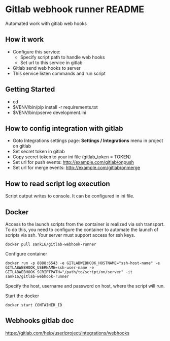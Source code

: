Gitlab webhook runner README
==================
Automated work with gitlab web hooks

How it work
---------------
- Configure this service:
    - Specify script path to handle web hooks
    - Set url to this service in gitlab
- Gitlab send web hooks to server
- This service listen commands and run script

Getting Started
---------------

- cd <directory containing this file>
- $VENV/bin/pip install -r requirements.txt
- $VENV/bin/pserve development.ini

How to config integration with gitlab
---------------
- Goto Integrations settings page: <b>Settings / Integrations</b> menu in project on gitlab
- Set secret token in gitlab
- Copy secret token to your ini file (gitlab_token = TOKEN)
- Set url for push events: http://example.com/gitlab/onpush
- Set url for merge events: http://example.com/gitlab/onmerge

How to read script log execution
---------------
Script output writes to console.
It can be configured in ini file.

Docker
---------------
Access to the launch scripts from the container is realized via ssh transport.
To do this, you need to configure the container to automate the launch of scripts via ssh.
Your server must support access for ssh keys. 
```
docker pull sank16/gitlab-webhook-runner
```

Configure container
```
docker run -p 8888:6543 -e GITLABWEBHOOK_HOSTNAME="ssh-host-name" -e GITLABWEBHOOK_USERNAME=ssh-user-name -e GITLABWEBHOOK_SCRIPTPATH="/path/to/script/on/server" -it sank16/gitlab-webhook-runner
```
Specify the host, username and password on host, where the script will run.

Start the docker
```
docker start CONTAINER_ID
```

Webhooks gitlab doc
---------------
https://gitlab.com/help/user/project/integrations/webhooks
